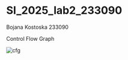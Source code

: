 # SI_2025_lab2_233090
Bojana Kostoska 233090

Control Flow Graph


![cfg](https://github.com/user-attachments/assets/8f554ab4-9d46-486b-aa98-839c43369985)

